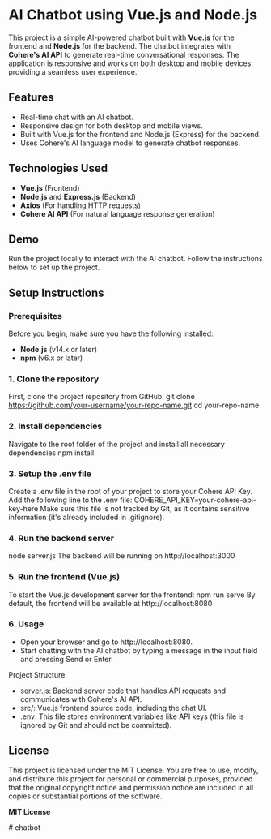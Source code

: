 # AI Chatbot using Vue.js and Node.js

This project is a simple AI-powered chatbot built with **Vue.js** for the frontend and **Node.js** for the backend. The chatbot integrates with **Cohere's AI API** to generate real-time conversational responses. The application is responsive and works on both desktop and mobile devices, providing a seamless user experience.

## Features
- Real-time chat with an AI chatbot.
- Responsive design for both desktop and mobile views.
- Built with Vue.js for the frontend and Node.js (Express) for the backend.
- Uses Cohere's AI language model to generate chatbot responses.

## Technologies Used
- **Vue.js** (Frontend)
- **Node.js** and **Express.js** (Backend)
- **Axios** (For handling HTTP requests)
- **Cohere AI API** (For natural language response generation)

## Demo
Run the project locally to interact with the AI chatbot. Follow the instructions below to set up the project.

## Setup Instructions

### Prerequisites
Before you begin, make sure you have the following installed:
- **Node.js** (v14.x or later)
- **npm** (v6.x or later)

### 1. Clone the repository
First, clone the project repository from GitHub:
git clone https://github.com/your-username/your-repo-name.git
cd your-repo-name

### 2. Install dependencies
Navigate to the root folder of the project and install all necessary dependencies
npm install

### 3. Setup the .env file
Create a .env file in the root of your project to store your Cohere API Key. Add the following line to the .env file:
COHERE_API_KEY=your-cohere-api-key-here
Make sure this file is not tracked by Git, as it contains sensitive information (it's already included in .gitignore).

### 4. Run the backend server
node server.js
The backend will be running on http://localhost:3000

### 5. Run the frontend (Vue.js)
To start the Vue.js development server for the frontend:
npm run serve
By default, the frontend will be available at http://localhost:8080

### 6. Usage
- Open your browser and go to http://localhost:8080.
- Start chatting with the AI chatbot by typing a message in the input field and pressing Send or Enter.

Project Structure
- server.js: Backend server code that handles API requests and communicates with Cohere's AI API.
- src/: Vue.js frontend source code, including the chat UI.
- .env: This file stores environment variables like API keys (this file is ignored by Git and should not be committed).

## License

This project is licensed under the MIT License. You are free to use, modify, and distribute this project for personal or commercial purposes, provided that the original copyright notice and permission notice are included in all copies or substantial portions of the software.

**MIT License**



#   c h a t b o t  
 